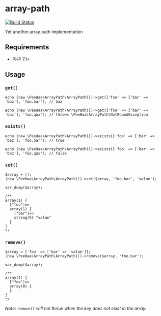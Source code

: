 # array-path

[![Build Status](https://travis-ci.org/PeeHaa/array-path.svg?branch=master)](https://travis-ci.org/PeeHaa/array-path)

Yet another array path implementation

## Requirements

- PHP 7.1+

## Usage

### ``get()``

    echo (new \PeeHaa\ArrayPath\ArrayPath())->get(['foo' => ['bar' => 'baz'], 'foo.bar'); // baz
    
    echo (new \PeeHaa\ArrayPath\ArrayPath())->get(['foo' => ['bar' => 'baz'], 'foo.qux'); // throws \PeeHaa\ArrayPath\NotFoundException

### ``exists()``

    echo (new \PeeHaa\ArrayPath\ArrayPath())->exists(['foo' => ['bar' => 'baz'], 'foo.bar'); // true
    
    echo (new \PeeHaa\ArrayPath\ArrayPath())->exists(['foo' => ['bar' => 'baz'], 'foo.qux'); // false

### ``set()``

    $array = [];
    (new \PeeHaa\ArrayPath\ArrayPath())->set($array, 'foo.bar', 'value');
    
    var_dump($array);
    
    /**
    array(1) {
      ["foo"]=>
      array(1) {
        ["bar"]=>
        string(5) "value"
      }
    }
    */

### ``remove()``

    $array = ['foo' => ['bar' => 'value']];
    (new \PeeHaa\ArrayPath\ArrayPath())->remove($array, 'foo.bar');
    
    var_dump($array);
    
    /**
    array(1) {
      ["foo"]=>
      array(0) {
      }
    }
    */

*Note: ``remove()`` will not throw when the key does not exist in the array.*
